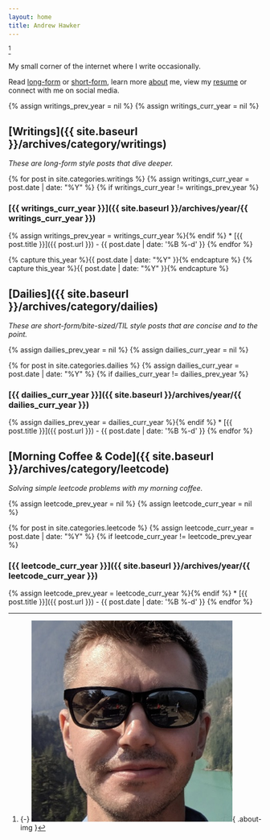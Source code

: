 ```yaml
---
layout: home
title: Andrew Hawker
---
```


[^photo]

My small corner of the internet where I write occasionally.

Read [long-form](#writings) or [short-form](#dailies), learn more [about](about) me, view my [resume](assets/resume.pdf) or connect with me on social media.

[^photo]: {-}
  ![Me](/assets/images/pages/resume-me.jpg){ .about-img }

{% assign writings_prev_year = nil %}
{% assign writings_curr_year = nil %}

## [Writings]({{ site.baseurl }}/archives/category/writings)

_These are long-form style posts that dive deeper._

{% for post in site.categories.writings %}
{% assign writings_curr_year = post.date | date: "%Y" %}
{% if writings_curr_year != writings_prev_year %}
### [{{ writings_curr_year }}]({{ site.baseurl }}/archives/year/{{ writings_curr_year }})
{% assign writings_prev_year = writings_curr_year %}{% endif %} * [{{ post.title }}]({{ post.url }}) - {{ post.date | date: '%B %-d' }}
{% endfor %}

{% capture this_year %}{{ post.date | date: "%Y" }}{% endcapture %}
{% capture this_year %}{{ post.date | date: "%Y" }}{% endcapture %}

## [Dailies]({{ site.baseurl }}/archives/category/dailies)

_These are short-form/bite-sized/TIL style posts that are concise and to the point._

{% assign dailies_prev_year = nil %}
{% assign dailies_curr_year = nil %}

{% for post in site.categories.dailies %}
{% assign dailies_curr_year = post.date | date: "%Y" %}
{% if dailies_curr_year != dailies_prev_year %}
### [{{ dailies_curr_year }}]({{ site.baseurl }}/archives/year/{{ dailies_curr_year }})
{% assign dailies_prev_year = dailies_curr_year %}{% endif %} * [{{ post.title }}]({{ post.url }}) - {{ post.date | date: '%B %-d' }}
{% endfor %}

## [Morning Coffee & Code]({{ site.baseurl }}/archives/category/leetcode)

_Solving simple leetcode problems with my morning coffee._

{% assign leetcode_prev_year = nil %}
{% assign leetcode_curr_year = nil %}

{% for post in site.categories.leetcode %}
{% assign leetcode_curr_year = post.date | date: "%Y" %}
{% if leetcode_curr_year != leetcode_prev_year %}
### [{{ leetcode_curr_year }}]({{ site.baseurl }}/archives/year/{{ leetcode_curr_year }})
{% assign leetcode_prev_year = leetcode_curr_year %}{% endif %} * [{{ post.title }}]({{ post.url }}) - {{ post.date | date: '%B %-d' }}
{% endfor %}
